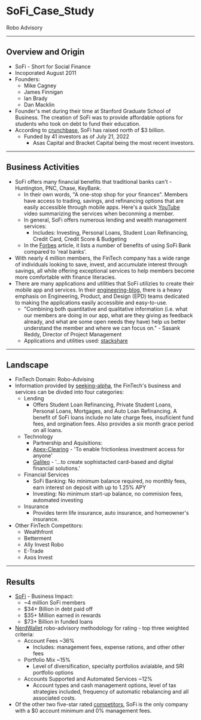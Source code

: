# SoFi_Case_Study
Robo Advisory

---

## Overview and Origin
* SoFi - Short for Social Finance
* Incoporated August 2011
* Founders:
    * Mike Cagney
    * James Finnigan
    * Ian Brady
    * Dan Macklin
* Founder's met during their time at Stanford Graduate School of Business. The creation of SoFi was to provide affordable options for students who took on debt to fund their education.
* According to [crunchbase](https://www.crunchbase.com/organization/social-finance/company_financials), SoFi has raised north of $3 billion.
    * Funded by 41 investors as of July 21, 2022
        * Asas Capital and Bracket Capital being the most recent investors.

---

## Business Activities
* SoFi offers many financial benefits that traditional banks can't - Huntington, PNC, Chase, KeyBank.
    * In their own words, "A one-stop shop for your finances". Members have access to trading, savings, and refinancing options that are easily accessible through mobile apps.
        Here's a quick [YouTube](https://www.youtube.com/watch?v=T6nDrDecra4&t=25s) video summarizing the services when beconming a member.
    * In general, SoFi offers numerous lending and wealth management services:
        * Includes: Investing, Personal Loans, Student Loan Refinancing, Credit Card, Credit Score & Budgeting
    * In the [Forbes](https://www.forbes.com/advisor/banking/sofi-bank-review/) article, it lists a number of benefits of using SoFi Bank compared to 'real banks'.
* With nearly 4 million members, the FinTech company has a wide range of individuals looking to save, invest, and accumulate interest through savings, all while offering exceptional services to help members become more comfortable with finance literacies.
* There are many applications and utilities that SoFi utilizies to create their mobile app and services. In their [engineering-blog](https://sofietyblog.sofi.com/behind-the-app-part-2-the-conductor), there is a heavy emphasis on Engineering, Product, and Design (EPD) teams dedicated to making the applications easily accessible and easy-to-use.
    * "Combining both quantitative and qualitative information (i.e. what our members are doing in our app, what are they giving as feedback already, and what are some open needs they have) help us better understand the member and where we can focus on." - Sasank Reddy, Director of Project Management
    * Applications and utilities used: [stackshare](https://stackshare.io/sofi/sofi#team)

---

## Landscape
* FinTech Domain: Robo-Advising
* Information provided by [seeking-alpha](https://seekingalpha.com/article/4498192-how-sofi-makes-money), the FinTech's business and services can be divded into four categories:
    * Lending
        * Offers Student Loan Refinancing, Private Student Loans, Personal Loans, Mortgages, and Auto Loan Refinancing. A benefit of SoFi loans include no late charge fees, insuficient fund fees, and orgination fees. Also provides a six month grace period on all loans.
    * Technology
        * Partnership and Aquisitions: 
        * [Apex-Clearing](https://www.apexclearing.com/company/) - 'To enable frictionless investment access for anyone'
        * [Galileo](https://www.galileo-ft.com/about-us/) - '...to create sophistacted card-based and digital financial solutions.'
    * Financial Services
        * SoFi Banking: No minimum balance required, no monthly fees, earn interest on deposit with up to 1.25% APY
        * Investing: No minimum start-up balance, no commision fees, automated investing
    * Insurance
        * Provides term life insurance, auto insurance, and homeowner's insurance.
* Other FinTech Competitors:
    * Wealthfront
    * Betterment
    * Ally Invest Robo
    * E-Trade
    * Axos Invest

---

## Results
* [SoFi](https://www.sofi.com) - Business Impact:
    * ~4 million SoFi members
    * $34+ Billion in debt paid off
    * $35+ Million earned in rewards
    * $73+ Billion in funded loans
* [NerdWallet](https://www.nerdwallet.com/l/ratings-methodology-for-robo-advisors) robo-advisory methodology for rating - top three weighted criteria:
    * Account Fees ~36%
        * Includes: management fees, expense rations, and other other fees
    * Portfolio Mix ~15%
        * Level of diversification, specialty portfolios avialable, and SRI portfolio options
    * Accounts Supported and Automated Services ~12%
        * Account types and cash management options, level of tax strategies included, frequency of automatic rebalancing and all associated costs.
* Of the other two five-star rated [competitors](https://www.nerdwallet.com/best/investing/robo-advisors), SoFi is the only company with a $0 account minimum and 0% management fees.




